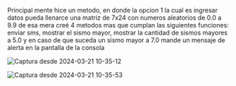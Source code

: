 Principal mente hice un metodo, en donde la opcion 1 la cual es ingresar datos
pueda llenarce una matriz de 7x24 con numeros aleatorios de 0.0 a 9.9 
de esa mera creé 4  metodos mas que cumplan las siguientes funciones: enviar sms, mostrar el sismo mayor, mostrar la cantidad de sismos mayores a 5.0 y 
en caso de que suceda un sismo mayor a 7.0 mande un mensaje de alerta en la pantalla de la consola

![Captura desde 2024-03-21 10-35-12](https://github.com/Toritou/Sismologia/assets/163322706/d33fb511-2f14-442a-af5f-76b4fe2ff643)

![Captura desde 2024-03-21 10-35-53](https://github.com/Toritou/Sismologia/assets/163322706/5419c7a6-bff9-4ed6-865a-48d45d1067c5)
